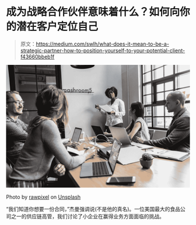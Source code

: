 # 成为战略合作伙伴意味着什么？如何向你的潜在客户定位自己

> 原文：<https://medium.com/swlh/what-does-it-mean-to-be-a-strategic-partner-how-to-position-yourself-to-your-potential-client-f43660bbeb1f>

![](img/58dcae1ee6c5e7f46a89620628e16e4a.png)

Photo by [rawpixel](https://unsplash.com/@rawpixel?utm_source=medium&utm_medium=referral) on [Unsplash](https://unsplash.com?utm_source=medium&utm_medium=referral)

“我们知道你想要一份合同，”杰曼强调说(不是他的真名)。一位美国最大的食品公司之一的供应链高管，我们讨论了小企业在赢得业务方面面临的挑战。